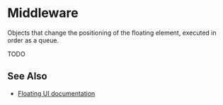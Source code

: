 # Middleware

Objects that change the positioning of the floating element, executed in order as a queue.

TODO

## See Also

-   [Floating UI documentation](https://floating-ui.com/docs/middleware)
